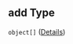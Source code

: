 ## add Type

`object[]` ([Details](generic-properties-digital-store-properties-add-digital-store-items.md))
